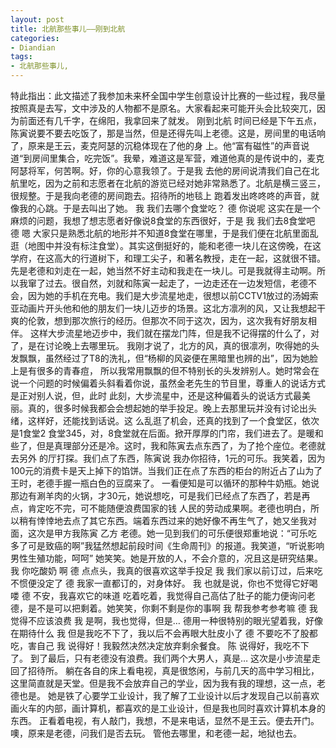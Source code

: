 ```yaml
---
layout: post
title: 北航那些事儿——刚到北航
categories:
- Diandian
tags:
- 北航那些事儿, 
---
```

特此指出：此文描述了我参加未来杯全国中学生创意设计比赛的一些过程，我尽量按照真是去写，文中涉及的人物都不是原名。大家看起来可能开头会比较突兀，因为前面还有几千字，在绵阳，我拿回来了就发。 刚到北航 时间已经是下午五点，陈寅说要不要去吃饭了，那是当然，但是还得先叫上老德。这是，房间里的电话响了，原来是王云，麦克阿瑟的沉稳体现在了他的身 上。他“富有磁性”的声音说道“到房间里集合，吃完饭”。我晕，难道这是军营，难道他真的是传说中的，麦克阿瑟将军，何苦啊。好，你的心意我领了。于是我 去他的房间说清我们自己在北航里吃，因为之前和志愿者在北航的游览已经对她非常熟悉了。北航是横三竖三，很规整。于是我向老德的房间跑去。招待所的地毯上 跑着发出咚咚咚的声音，就像我的心跳。于是去叫出了她。 我 我们去哪个食堂吃？ 德 你说呢 这实在是一个麻烦的问题，我想了想志愿者好像说8食堂的东西很好，于是 我 我们去8食堂吧 德 嗯 大家只是熟悉北航的地形并不知道8食堂在哪里，于是我们便在北航里面乱逛（地图中并没有标注食堂）。其实这倒挺好的，能和老德一块儿在这傍晚，在这 学府，在这高大的行道树下，和理工尖子，和著名教授，走在一起，这就很不错。先是老德和刘走在一起，她当然不好主动和我走在一块儿。可是我就得主动啊。所 以我窜了过去。很自然，刘就和陈寅一起走了，一边走还在一边发短信，老德不会，因为她的手机在充电。我们是大步流星地走，很想以前CCTV1放过的汤姆索 亚动画片开头他和他的朋友们一块儿迈步的场景。这北方凛冽的风，又让我想起干爽的伦敦，想到那次旅行的经历。但那次不同于这次，因为，这次我有好朋友相 伴。 这样大步流星地迈步中，我们就在摆龙门阵，但是我不记得摆的什么了，对了，是在讨论晚上去哪里玩。 我刚才说了，北方的风，真的很凛冽，吹得她的头发飘飘，虽然经过了T8的洗礼，但“杨柳的风姿便在黑暗里也辨的出”，因为她脸上是有很多的青春痘， 所以我常用飘飘的但不特别长的头发辨别人。她时常会在说一个问题的时候偏着头斜看着你说，虽然金老先生的节目里，尊重人的说话方式是正对别人说，但，此时 此刻，大步流星中，还是这种偏着头的说话方式最美丽。真的，很多时候我都会会想起她的举手投足。晚上去那里玩并没有讨论出头绪，这样好，还能找到话说。这 么乱逛了机会，还真的找到了一个食堂区，依次是1食堂2 食堂345，对，8食堂就在后面。掀开厚厚的门帘，我们进去了。是暖和些了，但是真理部分还是冷。这时，我和陈寅去点东西了，为了抢个座位。老德就去另外 的厅打探。我们点了东西，陈寅说 我办你招待，1元的可乐。我笑着，因为100元的消费卡是天上掉下的馅饼。当我们正在点了东西的柜台的附近占了山为了王时，老德手握一瓶白色的豆腐来了。 一看便知是可以循环的那种牛奶瓶。她说那边有涮羊肉的火锅，才30元，她说想吃，可是我们已经点了东西了，若是再点，肯定吃不完，可不能随便浪费国家的钱 人民的劳动成果啊。老德也明白，所以稍有悻悻地去点了其它东西。端着东西过来的她好像不再生气了，她又坐我对面，这次是甲方我陈寅 乙方 老德。她一见到我们的可乐便很郑重地说：“可乐吃多了可是致癌的啊”我猛然想起前段时间《生命周刊》的报道。我笑道，“听说影响男性生殖功能，呵呵” 她笑笑。她是开放的人，不会介意的，况且这是研究结果。 我 你吃酸奶 啊 德 点点头，我真的很喜欢这举手投足 我 我们家以前订过，后来吃不惯便没定了 德 我家一直都订的，对身体好。 我 也就是说，你也不觉得它好喝喽 德 不安，我喜欢它的味道 吃着吃着，我觉得自己高估了肚子的能力便询问老德，是不是可以把剩着。她笑笑，你剩不剩是你的事啊 我 帮我参考参考嘛 德 我觉得不应该浪费 我 是啊，我也觉得，但是… 德用一种很特别的眼光望着我，好像在期待什么 我 但是我吃不下了，我以后不会再眼大肚皮小了 德 不要吃不了股都吃，害自己 我 说得好！我毅然决然决定放弃剩余餐食。 陈 说得好，我吃不下了。 到了最后，只有老德没有浪费。我们两个大男人，真是… 这次是小步流星走回了招待所。 躺在各自的床上看电视，真是很悠闲，与前几天的高中学习相比，这里简直就是天堂。但是我不会放弃自己的学业，因为我有我的理想，这一点，老德也是。 她是铁了心要学工业设计，我了解了工业设计以后才发现自己以前喜欢画火车的内部，画计算机，都喜欢的是工业设计，但是我也同时喜欢计算机本身的东西。 正看着电视，有人敲门，我想，不是来电话，显然不是王云。便去开门。噢，原来是老德，问我们是否去玩。 管他去哪里，和老德一起，地狱也去。